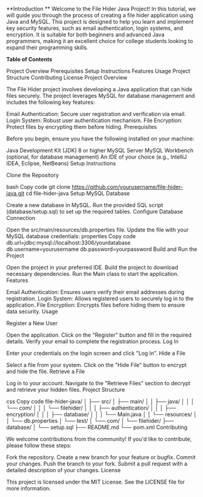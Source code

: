 **Introduction
**
Welcome to the File Hider Java Project! In this tutorial, we will guide you through the process of creating a file hider application using Java and MySQL. This project is designed to help you learn and implement key security features, such as email authentication, login systems, and encryption. It is suitable for both beginners and advanced Java programmers, making it an excellent choice for college students looking to expand their programming skills.

**Table of Contents**

Project Overview
Prerequisites
Setup Instructions
Features
Usage
Project Structure
Contributing
License
Project Overview

The File Hider project involves developing a Java application that can hide files securely. The project leverages MySQL for database management and includes the following key features:

Email Authentication: Secure user registration and verification via email.
Login System: Robust user authentication mechanism.
File Encryption: Protect files by encrypting them before hiding.
Prerequisites

Before you begin, ensure you have the following installed on your machine:

Java Development Kit (JDK) 8 or higher
MySQL Server
MySQL Workbench (optional, for database management)
An IDE of your choice (e.g., IntelliJ IDEA, Eclipse, NetBeans)
Setup Instructions

Clone the Repository

bash
Copy code
git clone https://github.com/yourusername/file-hider-java.git
cd file-hider-java
Setup MySQL Database

Create a new database in MySQL.
Run the provided SQL script (database/setup.sql) to set up the required tables.
Configure Database Connection

Open the src/main/resources/db.properties file.
Update the file with your MySQL database credentials:
properties
Copy code
db.url=jdbc:mysql://localhost:3306/yourdatabase
db.username=yourusername
db.password=yourpassword
Build and Run the Project

Open the project in your preferred IDE.
Build the project to download necessary dependencies.
Run the Main class to start the application.
Features

Email Authentication: Ensures users verify their email addresses during registration.
Login System: Allows registered users to securely log in to the application.
File Encryption: Encrypts files before hiding them to ensure data security.
Usage

Register a New User

Open the application.
Click on the "Register" button and fill in the required details.
Verify your email to complete the registration process.
Log In

Enter your credentials on the login screen and click "Log In".
Hide a File

Select a file from your system.
Click on the "Hide File" button to encrypt and hide the file.
Retrieve a File

Log in to your account.
Navigate to the "Retrieve Files" section to decrypt and retrieve your hidden files.
Project Structure

css
Copy code
file-hider-java/
│
├── src/
│   ├── main/
│   │   ├── java/
│   │   │   └── com/
│   │   │       └── filehider/
│   │   │           ├── authentication/
│   │   │           ├── encryption/
│   │   │           ├── database/
│   │   │           └── Main.java
│   │   └── resources/
│   │       └── db.properties
│   └── test/
│       └── com/
│           └── filehider/
├── database/
│   └── setup.sql
├── README.md
└── pom.xml
Contributing

We welcome contributions from the community! If you'd like to contribute, please follow these steps:

Fork the repository.
Create a new branch for your feature or bugfix.
Commit your changes.
Push the branch to your fork.
Submit a pull request with a detailed description of your changes.
License

This project is licensed under the MIT License. See the LICENSE file for more information.

